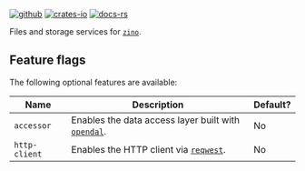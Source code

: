 [![github]](https://github.com/zino-rs/zino)
[![crates-io]](https://crates.io/crates/zino-storage)
[![docs-rs]](https://docs.rs/zino-storage)

[github]: https://img.shields.io/badge/github-8da0cb?labelColor=555555&logo=github
[crates-io]: https://img.shields.io/badge/crates.io-fc8d62?labelColor=555555&logo=rust
[docs-rs]: https://img.shields.io/badge/docs.rs-66c2a5?labelColor=555555&logo=docs.rs

Files and storage services for [`zino`].

## Feature flags

The following optional features are available:

| Name                 | Description                                            | Default? |
|----------------------|--------------------------------------------------------|----------|
| `accessor`           | Enables the data access layer built with [`opendal`].  | No       |
| `http-client`        | Enables the HTTP client via [`reqwest`].               | No       |

[`zino`]: https://github.com/zino-rs/zino
[`opendal`]: https://crates.io/crates/opendal
[`reqwest`]: https://crates.io/crates/reqwest
